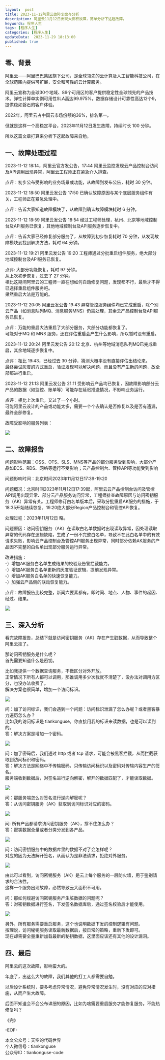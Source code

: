 ```yaml
---   
layout:  post  
title: 2023-11-12阿里云故障复盘与分析    
description: 阿里云11月12日出现大面积故障，简单分析下这起故障。          
keywords: 程序人生  
tags: [程序人生]    
categories: [程序人生]  
updateData:  2023-11-29 18:13:00  
published: true  
---  
```



## 零、背景  


阿里云——阿里巴巴集团旗下公司，是全球领先的云计算及人工智能科技公司，在全球范围内提供可扩展，安全和可靠的云计算服务。  


阿里云宣称为全球30个地域、89个可用区的客户提供稳定性全球领先的产品技术。弹性计算单实例可用性SLA高达99.975%，数据存储设计可靠性高达12个9，提供稳如磐石的客户体验。  


2022年，阿里云占中国云市场份额的36%，排名第一。  


但就是这样一个高稳定平台，2023年11月12日发生故障，持续时长 100 分钟。  


所以这篇文章打算来分析下这起故障来自勉。  


## 一、故障处理过程


2023-11-12 18:14，阿里云官方发公告，17:44 阿里云监控发现云产品控制台访问及API调用出现异常，阿里云工程师正在紧急介入排查。  


点评：初步公布受影响的业务场景或功能，从故障到发布公告，耗时 30 分钟。  



2023-11-12 18:50 阿里云发公告 17:50 已确认故障原因与某个底层服务组件有关，工程师正在紧急处理中。  


点评：告诉大家知道故障模块了，从故障到确认故障模块耗时 6 分钟。  


2023-11-12 18:59 阿里云发公告 18:54 经过工程师处理，杭州、北京等地域控制台及API服务已恢复，其他地域控制台及API服务逐步恢复中。  


点评：告诉大家已经修复部分服务了，从故障到初步恢复耗时 70 分钟，从发现故障模块到找到解决方法，耗时 64 分钟。    


2023-11-12 19:21 阿里云发公告 19:20 工程师通过分批重启组件服务，绝大部分地域控制台及API服务已恢复。  


点评: 大部分功能恢复，耗时 97 分钟。  
从上次初步恢复，过去了 27 分钟。  
相比这期间阿里云的工程师一直在想如何自动修复问题，发现都不行，最后才不得已选择重启组件服务吧。  
果然重启大法是万能的。  

2023-11-12 20:05 阿里云发公告 19:43 异常管控服务组件均已完成重启，除个别云产品（如消息队列MQ、消息服务MNS）仍需处理，其余云产品控制台及API服务已恢复。  


点评：万能的重启大法重启了大部分服务，大部分功能都恢复了。  
可能对于MQ 和 MNS 服务，还在评估重启会产生什么影响，所以暂时没有重启。  


2023-11-12 20:24 阿里云发公告 20:12 北京、杭州等地域消息队列MQ已完成重启，其余地域逐步恢复中。   


点评：相比 19:43，已经过去 30 分钟，猜测大概率没有直接评估出结论来。  
最终尝试灰度的方式重启，验证发现可以解决问题，而且没有产生新的问题，故全部都进行重启。  


2023-11-12 21:13 阿里云发公告 21:11 受影响云产品均已恢复，因故障影响部分云产品的数据（如监控、账单等）可能存在延迟推送情况，不影响业务运行。  
 

点评：相比上次重启，又过了一个小时。  
可能阿里云设计的产品或功能太多，需要一个个去确认是否修复以及是否有遗漏，最终全部修复。  


故障受影响的服务列表：  


![](https://res2023.tiankonguse.com/images/2023/11/29/001.png)


## 二、故障报告  


问题影响范围：OSS、OTS、SLS、MNS等产品的部分服务受到影响，大部分产品如ECS、RDS、网络等运行不受影响；云产品控制台、管控API等功能受到影响  


问题影响时间：北京时间2023年11月12日17:39-19:20  


问题概况：北京时间2023年11月12日17:39起，阿里云云产品控制台访问及管控API调用出现异常、部分云产品服务访问异常，工程师排查故障原因与访问密钥服务（AK）异常有关。工程师修订白名单版本后，采取分批重启AK服务的措施，于18:35开始陆续恢复，19:20绝大部分Region产品控制台和管控API恢复。  


处理过程：2023年11月12日 略。  


问题原因：访问密钥服务（AK）在读取白名单数据时出现读取异常，因处理读取异常的代码存在逻辑缺陷，生成了一份不完整白名单，导致不在此白名单中的有效请求失败，影响云产品控制台及管控API服务出现异常，同时部分依赖AK服务的产品因不完整的白名单出现部分服务运行异常。  


改进措施：  
-）增加AK服务白名单生成结果的校验及告警拦截能力。  
-）增加AK服务白名单更新的灰度验证逻辑，提前发现异常。  
-）增加AK服务白名单的快速恢复能力。  
-）加强云产品侧的联动恢复能力。  


点评：故障报告比较完整，新闻六要素都有，即时间、地点、人物、事件的起因、经过、结果。  



![](https://res2023.tiankonguse.com/images/2023/11/29/002.png)


## 三、深入分析  


看完故障报告，总结下就是访问密钥服务（AK）存在产生脏数据，从而导致整个阿里云挂了。  


那访问密钥服务是什么呢？  
首先需要知道什么是密钥。  


比如我提供一个数据查询服务，不做区分对外开放。  
正常情况下所有人都可以调用，那谁调用多少次我就不清楚了，没办法对调用方区分，也没办法收费了。  
解决方案也很简单，增加一个访问标识。  


![](https://res2023.tiankonguse.com/images/2023/11/29/003.png)


问：加了访问标识，我们会遇到一个问题：访问标识泄漏了怎么办呢？或者黑客暴力遍历怎么办？    
比如我的访问标识是 tiankonguse，你直接用我的标识来读数据，也是可以读到的。  
答：解决方案是增加一个密码。  


![](https://res2023.tiankonguse.com/images/2023/11/29/004.png)



问：加了密码后，我们通过 http 或者 tcp 请求，可能会被黑客拦截，从而拦截获取到访问标识和密码。  
答：解决方法是网络中不传输密码，只传输访问标识以及密码对传输内容生产的签名。  
服务端收到数据后，对签名进行逆向解密，解开的数据匹配了，才能读取数据。  


![](https://res2023.tiankonguse.com/images/2023/11/29/005.png)


问：那服务端怎么对签名进行逆向解密呢？  
答：从访问密钥服务（AK）获取到访问标识对应的密码。  


![](https://res2023.tiankonguse.com/images/2023/11/29/006.png)


问: 所有产品都请求访问密钥服务（AK），撑不住怎么办？  
答：密钥数据全量或者分类分发到各产品。  



![](https://res2023.tiankonguse.com/images/2023/11/29/007.png)


问：访问密钥服务中的数据库里的数据不对了会怎样呢？  
对应的因为无法解开签名，从而认为是非法请求，拒绝对外服务。  

![](https://res2023.tiankonguse.com/images/2023/11/29/008.png)



由此可以看到，访问密钥服务（AK）是云上每个服务的一层防火墙，用于鉴别请求的合法性。  
这样一个服务出现故障，必然导致云大面积不可用。  



问：那如何规避访问密钥服务产生脏数据的问题呢？  
答：对密钥数据进行签名，下发签名数据库后，通过签名校验后才能使用。  


![](https://res2023.tiankonguse.com/images/2023/11/29/009.png)



另外，所有服务需要重启服务，这个也说明数据下发的控制逻辑有问题。  
按理说，访问秘钥服务读取最新数据后，按日常的策略，重新下发即可。  
现在却需要全量重新加载最新的秘钥数据，这里面应该还有其他的设计漏洞。  


## 四、最后  


阿里云的这次故障，影响蛮大的。  


年底了，出这么大的故障，我们其他的打工人都需要自勉。  


以后设计系统时，要多考虑异常情况，避免异常情况发生时，没有对应的应对措施，从而产生大故障。   


后面不知道会不会公布详细的原因，比如为啥需要重启服务才能修复服务，不能热修复吗？  




《完》  


-EOF-  



本文公众号：天空的代码世界  
个人微信号：tiankonguse  
公众号ID：tiankonguse-code  
  

